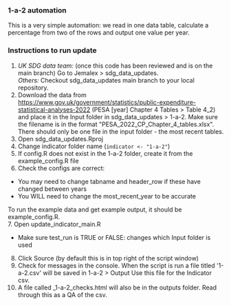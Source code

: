 ### 1-a-2 automation
  
This is a very simple automation: we read in one data table, calculate a percentage from two of the rows and output one value per year.
  
### Instructions to run update ###
1. *UK SDG data team:* (once this code has been reviewed and is on the main branch) Go to Jemalex > sdg_data_updates.    
   *Others:* Checkout sdg_data_updates main branch to your local repository.
2. Download the data from https://www.gov.uk/government/statistics/public-expenditure-statistical-analyses-2022 (PESA [year] Chapter 4 Tables > Table 4_2) and place it in the Input folder in sdg_data_updates > 1-a-2. Make sure the filename is in the format "PESA_2022_CP_Chapter_4_tables.xlsx". There should only be one file in the input folder - the most recent tables.
3. Open sdg_data_updates.Rproj  
4. Change indicator folder name (`indicator <- "1-a-2"`)  
5. If config.R does not exist in the 1-a-2 folder, create it from the example_config.R file  
6. Check the configs are correct:
  - You may need to change tabname and header_row if these have changed between years
  - You WILL need to change the most_recent_year to be accurate

To run the example data and get example output, it should be example_config.R.   
7. Open update_indicator_main.R 
  - Make sure test_run is TRUE or FALSE: changes which Input folder is used
8. Click Source (by default this is in top right of the script window)  
9. Check for messages in the console. When the script is run a file titled '1-a-2.csv' will be saved in 1-a-2 > Output 
   Use this file for the Indicator csv.  
10. A file called <date>_1-a-2_checks.html will also be in the outputs folder. Read through this as a QA of the csv.  
